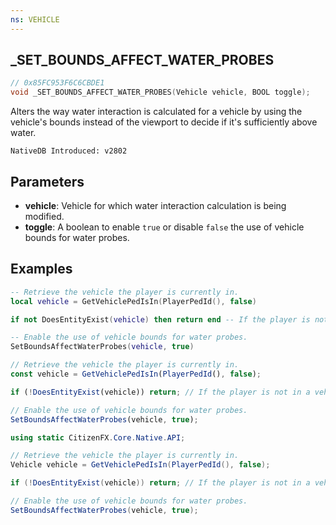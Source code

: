 ```yaml
---
ns: VEHICLE
---
```

## _SET_BOUNDS_AFFECT_WATER_PROBES

```c
// 0x85FC953F6C6CBDE1
void _SET_BOUNDS_AFFECT_WATER_PROBES(Vehicle vehicle, BOOL toggle);
```

Alters the way water interaction is calculated for a vehicle by using the vehicle's bounds instead of the viewport to decide if it's sufficiently above water.

```
NativeDB Introduced: v2802
```


## Parameters
* **vehicle**: Vehicle for which water interaction calculation is being modified.
* **toggle**: A boolean to enable `true` or disable `false` the use of vehicle bounds for water probes.


## Examples

```lua
-- Retrieve the vehicle the player is currently in.
local vehicle = GetVehiclePedIsIn(PlayerPedId(), false)

if not DoesEntityExist(vehicle) then return end -- If the player is not in a vehicle, stop the script.

-- Enable the use of vehicle bounds for water probes.
SetBoundsAffectWaterProbes(vehicle, true)
```

```js
// Retrieve the vehicle the player is currently in.
const vehicle = GetVehiclePedIsIn(PlayerPedId(), false);

if (!DoesEntityExist(vehicle)) return; // If the player is not in a vehicle, stop the script.

// Enable the use of vehicle bounds for water probes.
SetBoundsAffectWaterProbes(vehicle, true);
```

```cs
using static CitizenFX.Core.Native.API;

// Retrieve the vehicle the player is currently in.
Vehicle vehicle = GetVehiclePedIsIn(PlayerPedId(), false);

if (!DoesEntityExist(vehicle)) return; // If the player is not in a vehicle, stop the script.

// Enable the use of vehicle bounds for water probes.
SetBoundsAffectWaterProbes(vehicle, true);
```
